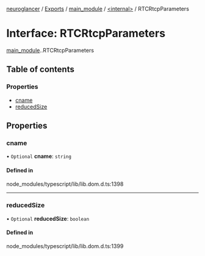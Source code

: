 [neuroglancer](../README.md) / [Exports](../modules.md) / [main\_module](../modules/main_module.md) / [<internal\>](../modules/main_module._internal_.md) / RTCRtcpParameters

# Interface: RTCRtcpParameters

[main_module](../modules/main_module.md).[<internal>](../modules/main_module._internal_.md).RTCRtcpParameters

## Table of contents

### Properties

- [cname](main_module._internal_.RTCRtcpParameters.md#cname)
- [reducedSize](main_module._internal_.RTCRtcpParameters.md#reducedsize)

## Properties

### cname

• `Optional` **cname**: `string`

#### Defined in

node_modules/typescript/lib/lib.dom.d.ts:1398

___

### reducedSize

• `Optional` **reducedSize**: `boolean`

#### Defined in

node_modules/typescript/lib/lib.dom.d.ts:1399
